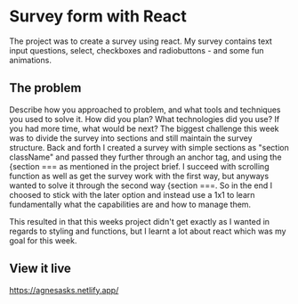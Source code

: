 # Survey form with React

The project was to create a survey using react. My survey contains text input questions, select, checkboxes and radiobuttons - and some fun animations. 

## The problem

Describe how you approached to problem, and what tools and techniques you used to solve it. How did you plan? What technologies did you use? If you had more time, what would be next?
The biggest challenge this week was to divide the survey into sections and still maintain the survey structure. Back and forth I created a survey with simple sections as "section className" and passed they further through an anchor tag, and using the {section === as mentioned in the project brief. I succeed with scrolling function as well as get the survey work with the first way, but anyways wanted to solve it through the second way {section ===. So in the end I choosed to stick with the later option and instead use a 1x1 to learn fundamentally what the capabilities are and how to manage them.

This resulted in that this weeks project didn't get exactly as I wanted in regards to styling and functions, but I learnt a lot about react which was my goal for this week. 

## View it live

https://agnesasks.netlify.app/
